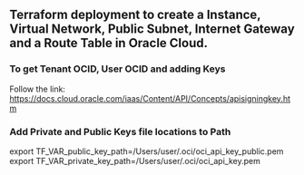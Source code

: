 ## Terraform deployment to create a Instance, Virtual Network, Public Subnet, Internet Gateway and a Route Table in Oracle Cloud.

### To get Tenant OCID, User OCID and adding Keys
Follow the link: <https://docs.cloud.oracle.com/iaas/Content/API/Concepts/apisigningkey.htm>

### Add Private and Public Keys file locations to Path

export TF_VAR_public_key_path=/Users/user/.oci/oci_api_key_public.pem </br>
export TF_VAR_private_key_path=/Users/user/.oci/oci_api_key.pem